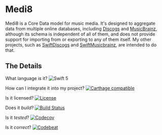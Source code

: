# Medi8

Medi8 is a Core Data model for music media. It's designed to aggregate data from multiple
online databases, including [Discogs](https://discogs.com) and
[MusicBrainz](https://musicbrainz.org), although its schema is independent of all of them, and
does not provide support for importing from or exporting to any of them itself. My other
projects, such as [SwiftDiscogs](https://github.com/jrtibbetts/SwiftDiscogs) and
[SwiftMusicbrainz](https://github.com/jrtibbetts/SwiftMusicbrainz), are intended to do that.

## The Details

What language is it? ![Swift 5](https://img.shields.io/badge/Swift-5-orange.svg)

How can I integrate it into my project? [![Carthage compatible](https://img.shields.io/badge/Carthage-compatible-4BC51D.svg?style=flat)](https://github.com/Carthage/Carthage)

Is it licensed? [![License](http://img.shields.io/:license-mit-blue.svg)](http://doge.mit-license.org)

Does it *build*? [![Build Status](https://travis-ci.org/jrtibbetts/Medi8.svg?branch=master)](https://travis-ci.org/jrtibbetts/Medi8)

Is it *tested*? [![Codecov](https://codecov.io/gh/jrtibbetts/Medi8/branch/master/graph/badge.svg)](https://codecov.io/gh/jrtibbetts/Medi8)

Is it *correct*? [![Codebeat](https://codebeat.co/badges/9db4672f-1ffc-4981-a7d0-3bb71e97cd62)](https://codebeat.co/projects/github-com-jrtibbetts-medi8-master)
